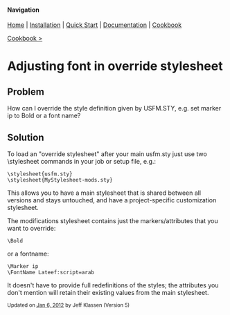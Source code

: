 #### Navigation

[Home](../home/README.md)  | [Installation](../installation/README.md) | [Quick Start](../quick-start/README.md) | [Documentation](../documentation/README.md) | [Cookbook ](../documentation/README.md) 

[Cookbook >](../README.md) 


# Adjusting font in override stylesheet


## <a name="TOC-Problem">Problem</a>


How can I override the style definition given by USFM.STY, e.g. set marker ip to Bold or a font name?

## <a name="TOC-Problem"></a><a name="TOC-Solution">Solution</a>

<a name="TOC-Solution">To load an "override stylesheet" after your main usfm.sty just use two \stylesheet commands in your job or setup file, e.g.:


```
\stylesheet{usfm.sty}
\stylesheet{MyStylesheet-mods.sty}
```


This allows you to have a main stylesheet that is shared between all versions and stays untouched, and have a project-specific customization stylesheet.

The modifications stylesheet contains just the markers/attributes that you want to override:


```
\Bold
```



or a fontname:

```
\Marker ip
\FontName Lateef:script=arab
```



It doesn't have to provide full redefinitions of the styles; the attributes you don't mention will retain their existing values from the main stylesheet.



<small>Updated on <abbr class="updated" title="2012-01-06T15:22:16.761Z">Jan 6, 2012</abbr> by <span class="author"><span class="vcard">Jeff Klassen</span> </span>(Version <span class="sites:revision">5</span>)</small>  


